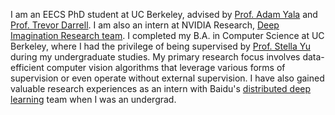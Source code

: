 I am an EECS PhD student at UC Berkeley, advised by [Prof. Adam Yala](https://www.adamyala.org/) and [Prof. Trevor Darrell](https://people.eecs.berkeley.edu/~trevor/). I am also an intern at NVIDIA Research, [Deep Imagination Research team](https://research.nvidia.com/labs/dir/). I completed my B.A. in Computer Science at UC Berkeley, where I had the privilege of being supervised by [Prof. Stella Yu](https://www1.icsi.berkeley.edu/~stellayu/) during my undergraduate studies. My primary research focus involves data-efficient computer vision algorithms that leverage various forms of supervision or even operate without external supervision. I have also gained valuable research experiences as an intern with Baidu's [distributed deep learning](https://github.com/paddlepaddle/paddle) team when I was an undergrad.

